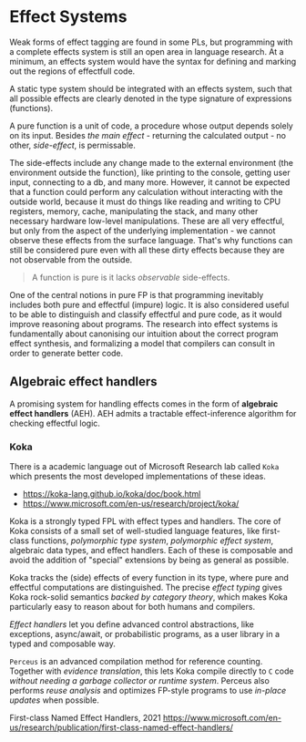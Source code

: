# Effect Systems

Weak forms of effect tagging are found in some PLs, but programming with a complete effects system is still an open area in language research. At a minimum, an effects system would have the syntax for defining and marking out the regions of effectfull code.

A static type system should be integrated with an effects system, such that all possible effects are clearly denoted in the type signature of expressions (functions).

A pure function is a unit of code, a procedure whose output depends solely on its input. Besides *the main effect* - returning the calculated output - no other, *side-effect*, is permissable.

The side-effects include any change made to the external environment (the environment outside the function), like printing to the console, getting user input, connecting to a db, and many more. However, it cannot be expected that a function could perform any calculation without interacting with the outside world, because it must do things like reading and writing to CPU registers, memory, cache, manipulating the stack, and many other necessary hardware low-level manipulations. These are all very effectful, but only from the aspect of the underlying implementation - we cannot observe these effects from the surface language. That's why functions can still be considered pure even with all these dirty effects because they are not observable from the outside.

> A function is pure is it lacks *observable* side-effects.

One of the central notions in pure FP is that programming inevitably includes both pure and effectful (impure) logic. It is also considered useful to be able to distinguish and classify effectful and pure code, as it would improve reasoning about programs. The research into effect systems is fundamentally about canonising our intuition about the correct program effect synthesis, and formalizing a model that compilers can consult in order to generate better code.

## Algebraic effect handlers

A promising system for handling effects comes in the form of **algebraic effect handlers** (AEH). AEH admits a tractable effect-inference algorithm for checking effectful logic.

### Koka

There is a academic language out of Microsoft Research lab called `Koka` which presents the most developed implementations of these ideas.
- https://koka-lang.github.io/koka/doc/book.html
- https://www.microsoft.com/en-us/research/project/koka/

Koka is a strongly typed FPL with effect types and handlers. The core of Koka consists of a small set of well-studied language features, like first-class functions, *polymorphic type system*, *polymorphic effect system*, algebraic data types, and effect handlers. Each of these is composable and avoid the addition of "special" extensions by being as general as possible.

Koka tracks the (side) effects of every function in its type, where pure and effectful computations are distinguished. The precise *effect typing* gives Koka rock-solid semantics *backed by category theory*, which makes Koka particularly easy to reason about for both humans and compilers.

*Effect handlers* let you define advanced control abstractions, like exceptions, async/await, or probabilistic programs, as a user library in a typed and composable way.

`Perceus` is an advanced compilation method for reference counting. Together with *evidence translation*, this lets Koka compile directly to `C` code *without needing a garbage collector or runtime system*. Perceus also performs *reuse analysis* and optimizes FP-style programs to use *in-place updates* when possible.

First-class Named Effect Handlers, 2021
https://www.microsoft.com/en-us/research/publication/first-class-named-effect-handlers/
